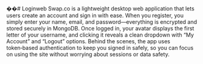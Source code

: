 ��#   L o g i n w e b 
 Swap.co is a lightweight desktop web application that lets users create an account and sign in with ease. When you register, you simply enter your name, email, and password—everything is encrypted and stored securely in MongoDB. Once logged in, your avatar displays the first letter of your username, and clicking it reveals a clean dropdown with “My Account” and “Logout” options. Behind the scenes, the app uses token‑based authentication to keep you signed in safely, so you can focus on using the site without worrying about sessions or data safety.
 
